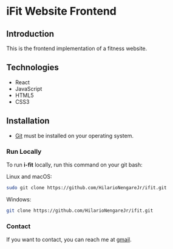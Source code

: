 # iFit Website Frontend

## Introduction

This is the frontend implementation of a fitness website. 

## Technologies

- React
- JavaScript
- HTML5
- CSS3

## Installation

* [Git](https://git-scm.com/downloads "Download Git") must be installed on your operating system.

### Run Locally

To run **i-fit** locally, run this command on your git bash:

Linux and macOS:

```bash
sudo git clone https://github.com/HilarioNengareJr/ifit.git
```

Windows:

```bash
git clone https://github.com/HilarioNengareJr/ifit.git
```

### Contact

If you want to contact, you can reach me at [gmail](hnengare@gmail.com).

